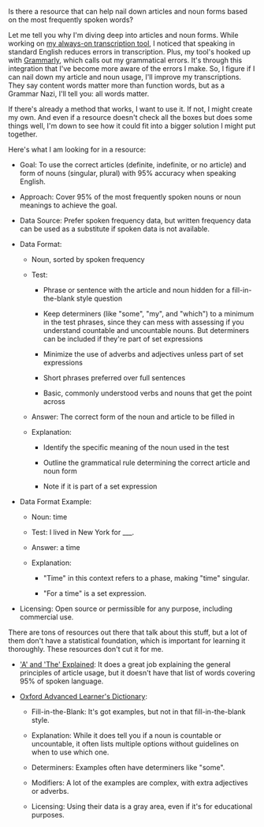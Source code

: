 Is there a resource that can help nail down articles and noun forms based on the most frequently spoken words?

Let me tell you why I'm diving deep into articles and noun forms. While working on [my always-on transcription tool](https://github.com/8ta4/say), I noticed that speaking in standard English reduces errors in transcription. Plus, my tool's hooked up with [Grammarly](https://www.grammarly.com/), which calls out my grammatical errors. It's through this integration that I've become more aware of the errors I make. So, I figure if I can nail down my article and noun usage, I'll improve my transcriptions. They say content words matter more than function words, but as a Grammar Nazi, I'll tell you: all words matter.

If there's already a method that works, I want to use it. If not, I might create my own. And even if a resource doesn't check all the boxes but does some things well, I'm down to see how it could fit into a bigger solution I might put together.

Here's what I am looking for in a resource:

- Goal: To use the correct articles (definite, indefinite, or no article) and form of nouns (singular, plural) with 95% accuracy when speaking English.

- Approach: Cover 95% of the most frequently spoken nouns or noun meanings to achieve the goal.

- Data Source: Prefer spoken frequency data, but written frequency data can be used as a substitute if spoken data is not available.

- Data Format:

  - Noun, sorted by spoken frequency

  - Test:

    - Phrase or sentence with the article and noun hidden for a fill-in-the-blank style question

    - Keep determiners (like "some", "my", and "which") to a minimum in the test phrases, since they can mess with assessing if you understand countable and uncountable nouns. But determiners can be included if they're part of set expressions

    - Minimize the use of adverbs and adjectives unless part of set expressions

    - Short phrases preferred over full sentences

    - Basic, commonly understood verbs and nouns that get the point across

  - Answer: The correct form of the noun and article to be filled in

  - Explanation:

    - Identify the specific meaning of the noun used in the test

    - Outline the grammatical rule determining the correct article and noun form

    - Note if it is part of a set expression

- Data Format Example:

  - Noun: time

  - Test: I lived in New York for ___.

  - Answer: a time

  - Explanation:

    - "Time" in this context refers to a phase, making "time" singular.

    - "For a time" is a set expression.

- Licensing: Open source or permissible for any purpose, including commercial use.

There are tons of resources out there that talk about this stuff, but a lot of them don't have a statistical foundation, which is important for learning it thoroughly. These resources don't cut it for me.

- ['A' and 'The' Explained](https://www.goodreads.com/en/book/show/21237488): It does a great job explaining the general principles of article usage, but it doesn't have that list of words covering 95% of spoken language.

- [Oxford Advanced Learner's Dictionary](https://www.oxfordlearnersdictionaries.com/):

  - Fill-in-the-Blank: It's got examples, but not in that fill-in-the-blank style.

  - Explanation: While it does tell you if a noun is countable or uncountable, it often lists multiple options without guidelines on when to use which one.

  - Determiners: Examples often have determiners like "some".

  - Modifiers: A lot of the examples are complex, with extra adjectives or adverbs.

  - Licensing: Using their data is a gray area, even if it's for educational purposes.
